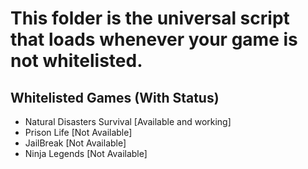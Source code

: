 # This folder is the universal script that loads whenever your game is not whitelisted.
## Whitelisted Games (With Status)
+ Natural Disasters Survival [Available and working]
+ Prison Life [Not Available]
+ JailBreak [Not Available]
+ Ninja Legends [Not Available]
